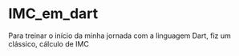 # IMC_em_dart

Para treinar o início da minha jornada com a linguagem Dart, fiz um clássico, cálculo de IMC
